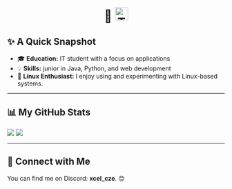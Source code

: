 <h1 align="center">
  👋 <img src="https://readme-typing-svg.herokuapp.com?font=Fira+Code&pause=100&color=00FFFF&width=35&lines=Hi%2C+I'm+František+Vojta" alt="Typing Effect" height="30px">
</h1>

## ✨ A Quick Snapshot

- 🎓 **Education:** IT student with a focus on applications  
- 💡 **Skills:** junior in Java, Python, and web development  
- 🐧 **Linux Enthusiast:** I enjoy using and experimenting with Linux-based systems.  

---

## 📊 My GitHub Stats  

<img src="https://github-readme-stats.vercel.app/api/top-langs/?username=Frantisek-Vojta&langs_count=4&layout=compact&theme=react" />  
<img src="https://github-readme-stats.vercel.app/api?username=Frantisek-Vojta&count_private=true&show_icons=true&theme=react&rank_icon=github&border_radius=10" />  

---

## 🤝 Connect with Me  

You can find me on Discord: **xcel_cze**. 😊  
